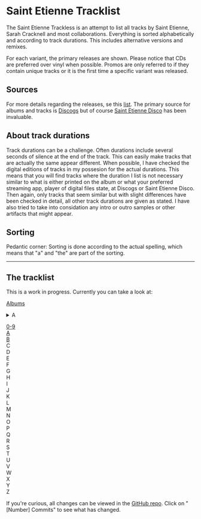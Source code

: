 # Saint Etienne Tracklist

The Saint Etienne Trackless is an attempt to list all tracks by Saint Etienne, Sarah Cracknell and most collaborations. Everything is sorted alphabetically and according to track durations. This includes alternative versions and remixes.

For each variant, the primary releases are shown. Please notice that CDs are preferred over vinyl when possible. Promos are only referred to if they contain unique tracks or it is the first time a specific variant was released.

## Sources

For more details regarding the releases, se this [list](albums.md). The primary source for albums and tracks is [Discogs](https://discogs.com) but of course [Saint Etienne Disco](https://saintetiennedisco.com) has been invaluable.

## About track durations

Track durations can be a challenge. Often durations include several seconds of silence at the end of the track. This can easily make tracks that are actually the same appear different. When possible, I have checked the digital editions of tracks in my possesion for the actual durations. This means that you will find tracks where the duration I list is not necessary similar to what is either printed on the album or what your preferred streaming app, player of digital files state, at Discogs or Saint Etienne Disco. Then again, only tracks that seem similar but with slight differences have been checked in detail, all other track durations are given as stated. I have also tried to take into considation any intro or outro samples or other artifacts that might appear.

## Sorting

Pedantic corner: Sorting is done according to the actual spelling, which means that "a" and "the" are part of the sorting.

---

## The tracklist

This is a work in progress. Currently you can take a look at:

[Albums](albums.md)

<details>
<summary>A</summary>

* [A Christmas Gift To You](a.html#a-christmas-gift-to-you)
* [A Gay Tune For Mabel — *Pete Wiggs*](a.html#a-gay-tune-for-mabel--pete-wiggs)

</details>

[0-9](0-9.md)  
[A](a.md)  
[B](b.md)  
C  
D  
E  
F  
G  
H  
I  
J  
K  
L  
M  
N  
O  
P  
Q  
R  
S  
T  
U  
V  
W  
X  
Y  
Z

If you're curious, all changes can be viewed in the [GitHub repo](https://github.com/ttvgd/ste-tracklist). Click on "[Number] Commits" to see what has changed.